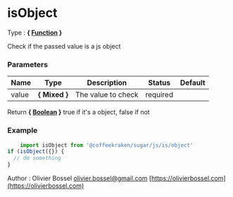 # isObject

<!-- @namespace: sugar.js.is.isObject -->

Type : **{ [Function](https://developer.mozilla.org/fr/docs/Web/JavaScript/Reference/Objets_globaux/Function) }**


Check if the passed value is a js object



### Parameters
Name  |  Type  |  Description  |  Status  |  Default
------------  |  ------------  |  ------------  |  ------------  |  ------------
value  |  **{ Mixed }**  |  The value to check  |  required  |

Return **{ [Boolean](https://developer.mozilla.org/fr/docs/Web/JavaScript/Reference/Objets_globaux/Boolean) }** true if it's a object, false if not

### Example
```js
	import isObject from '@coffeekraken/sugar/js/is/object'
if (isObject({}) {
  // do something
}
```
Author : Olivier Bossel [olivier.bossel@gmail.com](mailto:olivier.bossel@gmail.com) [https://olivierbossel.com](https://olivierbossel.com)